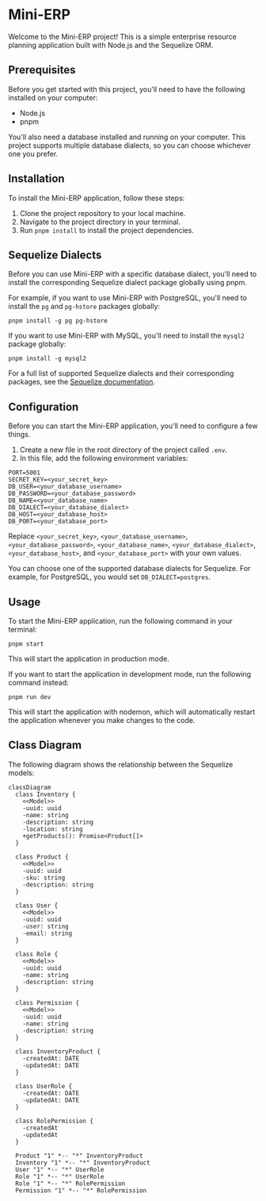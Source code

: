 # Mini-ERP

Welcome to the Mini-ERP project! This is a simple enterprise resource planning application built with Node.js and the Sequelize ORM.

## Prerequisites

Before you get started with this project, you'll need to have the following installed on your computer:

- Node.js
- pnpm

You'll also need a database installed and running on your computer. This project supports multiple database dialects, so you can choose whichever one you prefer.

## Installation

To install the Mini-ERP application, follow these steps:

1. Clone the project repository to your local machine.
2. Navigate to the project directory in your terminal.
3. Run `pnpm install` to install the project dependencies.

## Sequelize Dialects

Before you can use Mini-ERP with a specific database dialect, you'll need to install the corresponding Sequelize dialect package globally using pnpm.

For example, if you want to use Mini-ERP with PostgreSQL, you'll need to install the `pg` and `pg-hstore` packages globally:

```
pnpm install -g pg pg-hstore
```

If you want to use Mini-ERP with MySQL, you'll need to install the `mysql2` package globally:

```
pnpm install -g mysql2
```

For a full list of supported Sequelize dialects and their corresponding packages, see the [Sequelize documentation](https://sequelize.org/).

## Configuration

Before you can start the Mini-ERP application, you'll need to configure a few things.

1. Create a new file in the root directory of the project called `.env`.
2. In this file, add the following environment variables:

```
PORT=5001
SECRET_KEY=<your_secret_key>
DB_USER=<your_database_username>
DB_PASSWORD=<your_database_password>
DB_NAME=<your_database_name>
DB_DIALECT=<your_database_dialect>
DB_HOST=<your_database_host>
DB_PORT=<your_database_port>
```

Replace `<your_secret_key>`, `<your_database_username>`, `<your_database_password>`, `<your_database_name>`, `<your_database_dialect>`, `<your_database_host>`, and `<your_database_port>` with your own values.

You can choose one of the supported database dialects for Sequelize. For example, for PostgreSQL, you would set `DB_DIALECT=postgres`.

## Usage

To start the Mini-ERP application, run the following command in your terminal:

```
pnpm start
```

This will start the application in production mode.

If you want to start the application in development mode, run the following command instead:

```
pnpm run dev
```

This will start the application with nodemon, which will automatically restart the application whenever you make changes to the code.

## Class Diagram

The following diagram shows the relationship between the Sequelize models:

```mermaid
classDiagram
  class Inventory {
    <<Model>>
    -uuid: uuid
    -name: string
    -description: string
    -location: string
    +getProducts(): Promise<Product[]>
  }

  class Product {
    <<Model>>
    -uuid: uuid
    -sku: string
    -description: string
  }

  class User {
    <<Model>>
    -uuid: uuid
    -user: string
    -email: string
  }

  class Role {
    <<Model>>
    -uuid: uuid
    -name: string
    -description: string
  }

  class Permission {
    <<Model>>
    -uuid: uuid
    -name: string
    -description: string
  }

  class InventoryProduct {
    -createdAt: DATE
    -updatedAt: DATE
  }

  class UserRole {
    -createdAt: DATE
    -updatedAt: DATE
  }

  class RolePermission {
    -createdAt
    -updatedAt
  }

  Product "1" *-- "*" InventoryProduct
  Inventory "1" *-- "*" InventoryProduct
  User "1" *-- "*" UserRole
  Role "1" *-- "*" UserRole
  Role "1" *-- "*" RolePermission
  Permission "1" *-- "*" RolePermission
```
